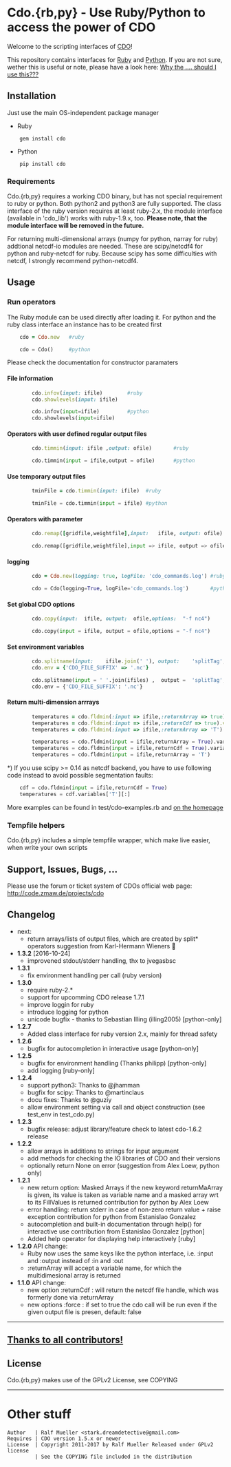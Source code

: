 # Cdo.{rb,py} - Use Ruby/Python to access the power of CDO

Welcome to the scripting interfaces of [CDO](https://code.zmaw.de/projects/cdo/wiki)!

This repository contains interfaces for [Ruby](http://www.ruby-lang.org) and [Python](https://www.python.org). If you are not sure, wether this is useful or note, please have a look here:
[Why the .... should I use this???](https://code.zmaw.de/projects/cdo/wiki/Cdo%7Brbpy%7D#Why-the-)

## Installation

Just use the main OS-independent package manager

*  Ruby
```
    gem install cdo
```
*  Python
```
    pip install cdo
```

### Requirements

Cdo.{rb,py} requires a working CDO binary, but has not special requirement to
ruby or python. Both python2 and python3 are fully supported. The class
interface of the ruby version requires at least ruby-2.x, the module interface
(available in 'cdo_lib') works with ruby-1.9.x, too.  **Please note, that the
module interface will be removed in the future.**

For returning multi-dimensional arrays (numpy for python, narray for ruby) addtional
netcdf-io modules are needed. These are scipy/netcdf4 for python and
ruby-netcdf for ruby. Because scipy has some difficulties with netcdf, I strongly recommend python-netcdf4. 

## Usage

### Run operators

The Ruby module can be used directly after loading it. For python and the ruby
class interface an instance has to be created first

```ruby
    cdo = Cdo.new   #ruby
```
```python
    cdo = Cdo()     #python
```

Please check the documentation for constructor paramaters

#### File information
```ruby
        cdo.infov(input: ifile)        #ruby
        cdo.showlevels(input: ifile)

```
```python
        cdo.infov(input=ifile)         #python
        cdo.showlevels(input=ifile)
```

#### Operators with user defined regular output files
```ruby
        cdo.timmin(input: ifile ,output: ofile)       #ruby
```
```python
        cdo.timmin(input = ifile,output = ofile)      #python
```

#### Use temporary output files
```ruby
        tminFile = cdo.timmin(input: ifile)  #ruby
```
```python
        tminFile = cdo.timmin(input = ifile) #python
```

#### Operators with parameter
```ruby
        cdo.remap([gridfile,weightfile],input:   ifile, output: ofile)   #ruby
```
```python
        cdo.remap([gridfile,weightfile],input => ifile, output => ofile) #python
```

#### logging
```ruby
        cdo = Cdo.new(logging: true, logFile: 'cdo_commands.log') #ruby
```
```python
        cdo = Cdo(logging=True, logFile='cdo_commands.log')       #python
```

#### Set global CDO options
```ruby
        cdo.copy(input:  ifile, output:  ofile,options:  "-f nc4")     #ruby
```
```python
        cdo.copy(input = ifile, output = ofile,options = "-f nc4")     #python
```

#### Set environment variables
```ruby
        cdo.splitname(input:    ifile.join(' '), output:    'splitTag',env: {'CDO_FILE_SUFFIX' => '.nc'}) #or
        cdo.env = {'CDO_FILE_SUFFIX' => '.nc'}
```
```python
        cdo.splitname(input = ' '.join(ifiles) ,  output =  'splitTag', env={"CDO_FILE_SUFFIX": ".nc"})   #or
        cdo.env = {'CDO_FILE_SUFFIX': '.nc'}
```

#### Return multi-dimension arrrays
```ruby
        temperatures = cdo.fldmin(:input => ifile,:returnArray => true).var('T').get   (rb, version < 1.2.0)
        temperatures = cdo.fldmin(:input => ifile,:returnCdf => true).var('T').get    (rb, version >= 1.2.0)
        temperatures = cdo.fldmin(:input => ifile,:returnArray => 'T')                (rb, version >= 1.2.0)
```
```python
        temperatures = cdo.fldmin(input = ifile,returnArray = True).variables['T'][:] (py, version < 1.2.0)
        temperatures = cdo.fldmin(input = ifile,returnCdf = True).variables['T'][:]   (py, version >= 1.2.0)
        temperatures = cdo.fldmin(input = ifile,returnArray = 'T')                   (py, version >= 1.2.0)
```

*) If you use scipy >= 0.14 as netcdf backend, you have to use following code
instead to avoid possible segmentation faults:
```python
    cdf = cdo.fldmin(input = ifile,returnCdf = True)
    temperatures = cdf.variables['T'][:]
```
More examples can be found in test/cdo-examples.rb and [on the homepage](https://code.zmaw.de/projects/cdo/wiki/Cdo%7Brbpy%7D)

### Tempfile helpers

Cdo.{rb,py} includes a simple tempfile wrapper, which make live easier, when
write your own scripts

## Support, Issues, Bugs, ...

Please use the forum or ticket system of CDOs official web page:
http://code.zmaw.de/projects/cdo

## Changelog
* next:
  - return arrays/lists of output files, which are created by split* operators suggestion from Karl-Hermann Wieners :ocean:
* **1.3.2** [2016-10-24]
  - improvened stdout/stderr handling, thx to jvegasbsc
* **1.3.1**
  - fix environment handling per call (ruby version)
* **1.3.0**
  - require ruby-2.*
  - support for upcomming CDO release 1.7.1
  - improve loggin for ruby
  - introduce logging for python
  - unicode bugfix - thanks to Sebastian Illing (illing2005) [python-only]
* **1.2.7**
  - Added class interface for ruby version 2.x, mainly for thread safety
* **1.2.6**
  - bugfix for autocompletion in interactive usage [python-only]
* **1.2.5**
  - bugfix for environment handling (Thanks philipp) [python-only]
  - add logging [ruby-only]
* **1.2.4**
  - support python3: Thanks to @jhamman
  - bugfix for scipy: Thanks to @martinclaus
  - docu fixes: Thanks to @guziy
  - allow environment setting via call and object construction (see test_env in test_cdo.py)
* **1.2.3**
  - bugfix release: adjust library/feature check to latest cdo-1.6.2  release
* **1.2.2**
  - allow arrays in additions to strings for input argument
  - add methods for checking the IO libraries of CDO and their versions
  - optionally return None on error (suggestion from Alex Loew, python only)
* **1.2.1**
  - new return option: Masked Arrays
    if the new keyword returnMaArray is given, its value is taken as variable
    name and a masked array wrt to its FillValues is returned
    contribution for python by Alex Loew
  - error handling: return stderr in case of non-zero return value + raise exception
    contribution for python from Estanislao Gonzalez
  - autocompletion and built-in documentation through help() for interactive use
    contribution from Estanislao Gonzalez [python]
  - Added help operator for displaying help interactively [ruby]
* **1.2.0** API change:
  - Ruby now uses the same keys like the python interface, i.e. :input and :output
    instead of :in and :out
  - :returnArray will accept a variable name, for which the multidimesional
    array is returned
* **1.1.0** API change:
  - new option :returnCdf : will return the netcdf file handle, which was formerly
    done via :returnArray
  - new options :force : if set to true the cdo call will be run even if the given
    output file is presen, default: false

---

## [Thanks to all contributors!](https://github.com/Try2Code/cdo-bindings/graphs/contributors)

## License

Cdo.{rb,py} makes use of the GPLv2 License, see COPYING

---

# Other stuff
```
Author   | Ralf Mueller <stark.dreamdetective@gmail.com>
Requires | CDO version 1.5.x or newer
License  | Copyright 2011-2017 by Ralf Mueller Released under GPLv2 license
         | See the COPYING file included in the distribution
```
